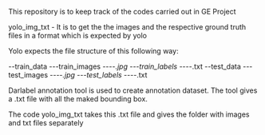 
This repository is to keep track of the codes carried out in GE Project

yolo_img_txt - It is to get the the images and the respective ground truth files in a format which is expected by yolo

Yolo expects the file structure of this following way:

--train_data
---train_images
----*.jpg
---train_labels
----*.txt
--test_data
---test_images
----*.jpg
---test_labels
----*.txt

Darlabel annotation tool is used to create annotation dataset. The tool gives a .txt file with all the maked bounding box.

The code yolo_img_txt takes this .txt file and gives the folder with images and txt files separately



